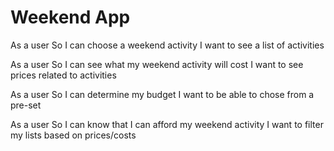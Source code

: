 # Weekend App

As a user
So I can choose a weekend activity
I want to see a list of activities

As a user
So I can see what my weekend activity will cost
I want to see prices related to activities

As a user
So I can determine my budget
I want to be able to chose from a pre-set

As a user
So I can know that I can afford my weekend activity
I want to filter my lists based on prices/costs
